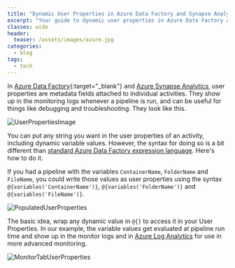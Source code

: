 ```yaml
---
title: "Dynamic User Properties in Azure Data Factory and Synapse Analytics"
excerpt: "Your guide to dynamic user properties in Azure Data Factory and Azure Synapse Analytics."
classes: wide
header:
  teaser: /assets/images/azure.jpg
categories:
  - blog
tags:
  - tech
---
```


In [Azure Data Factory](https://docs.microsoft.com/en-us/azure/data-factory/){:target="_blank"} and [Azure Synapse Analytics](https://docs.microsoft.com/en-us/azure/synapse-analytics/), user properties are metadata fields attached to individual activities. They show up in the monitoring logs whenever a pipeline is run, and can be useful for things like debugging and troubleshooting. They look like this.

![UserPropertiesImage](/assets/images/UserProperties.png)

You can put any string you want in the user properties of an activity, including dynamic variable values. However, the syntax for doing so is a bit different than [standard Azure Data Factory expression language](https://docs.microsoft.com/en-us/azure/data-factory/control-flow-expression-language-functions). Here's how to do it.

If you had a pipeline with the variables `ContainerName`, `FolderName` and `FileName`, you could write those values as user properties using the syntax `@{variables('ContainerName')}`, `@{variables('FolderName')}` and `@{variables('FileName')}`.

![PopulatedUserProperties](/assets/images/PopulatedUserProperties.png)

The basic idea, wrap any dynamic value in `@{}` to access it in your User Properties. In our example, the variable values get evaluated at pipeline run time and show up in the monitor logs and in [Azure Log Analytics](https://docs.microsoft.com/en-us/azure/azure-monitor/logs/log-analytics-tutorial) for use in more advanced monitoring.

![MonitorTabUserProperties](/assets/images/MonitorTabUserProperties.png)
